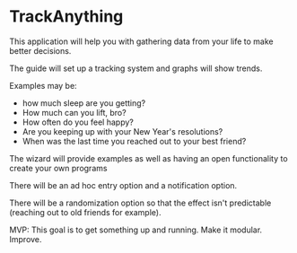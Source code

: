 # TrackAnything
This application will help you with gathering data from your life to make better decisions. 

The guide will set up a tracking system and graphs will show trends. 

Examples may be:
- how much sleep are you getting?
- How much can you lift, bro?
- How often do you feel happy? 
- Are you keeping up with your New Year's resolutions?
- When was the last time you reached out to your best friend?


The wizard will provide examples as well as having an open functionality to create your own programs

There will be an ad hoc entry option and a notification option.

There will be a randomization option so that the effect isn't predictable (reaching out to old friends for example).

MVP:
This goal is to get something up and running. Make it modular. Improve.
